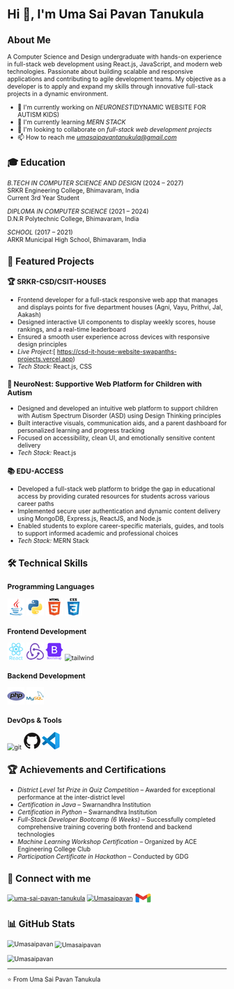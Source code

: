 # Hi 👋, I'm Uma Sai Pavan Tanukula

## About Me
A Computer Science and Design undergraduate with hands-on experience in full-stack web development using React.js, JavaScript, and modern web technologies. Passionate about building scalable and responsive applications and contributing to agile development teams. My objective as a developer is to apply and expand my skills through innovative full-stack projects in a dynamic environment.

- 🔭 I'm currently working on *NEURONEST*(DYNAMIC WEBSITE FOR AUTISM KIDS)
- 🌱 I'm currently learning *MERN STACK*
- 👯 I'm looking to collaborate on *full-stack web development projects*
- 📫 How to reach me *umasaipavantanukula@gmail.com*

## 🎓 Education

*B.TECH IN COMPUTER SCIENCE AND DESIGN* (2024 – 2027)  
SRKR Engineering College, Bhimavaram, India  
Current 3rd Year Student

*DIPLOMA IN COMPUTER SCIENCE* (2021 – 2024)  
D.N.R Polytechnic College, Bhimavaram, India

*SCHOOL* (2017 – 2021)  
ARKR Municipal High School, Bhimavaram, India

## 🚀 Featured Projects

### 🏆 SRKR-CSD/CSIT-HOUSES
- Frontend developer for a full-stack responsive web app that manages and displays points for five department houses (Agni, Vayu, Prithvi, Jal, Aakash)
- Designed interactive UI components to display weekly scores, house rankings, and a real-time leaderboard
- Ensured a smooth user experience across devices with responsive design principles
- *Live Project:*[ https://csd-it-house-website-swapanths-projects.vercel.app)
- *Tech Stack:* React.js, CSS

### 🧠 NeuroNest: Supportive Web Platform for Children with Autism
- Designed and developed an intuitive web platform to support children with Autism Spectrum Disorder (ASD) using Design Thinking principles
- Built interactive visuals, communication aids, and a parent dashboard for personalized learning and progress tracking
- Focused on accessibility, clean UI, and emotionally sensitive content delivery
- *Tech Stack:* React.js



### 📚 EDU-ACCESS
- Developed a full-stack web platform to bridge the gap in educational access by providing curated resources for students across various career paths
- Implemented secure user authentication and dynamic content delivery using MongoDB, Express.js, ReactJS, and Node.js
- Enabled students to explore career-specific materials, guides, and tools to support informed academic and professional choices
- *Tech Stack:* MERN Stack

## 🛠 Technical Skills

### Programming Languages
<p align="left">
<img src="https://raw.githubusercontent.com/devicons/devicon/master/icons/java/java-original.svg" alt="java" width="40" height="40"/>
<img src="https://raw.githubusercontent.com/devicons/devicon/master/icons/python/python-original.svg" alt="python" width="40" height="40"/>
<img src="https://raw.githubusercontent.com/devicons/devicon/master/icons/html5/html5-original-wordmark.svg" alt="html5" width="40" height="40"/>
<img src="https://raw.githubusercontent.com/devicons/devicon/master/icons/css3/css3-original-wordmark.svg" alt="css3" width="40" height="40"/>
</p>

### Frontend Development
<p align="left">
<img src="https://raw.githubusercontent.com/devicons/devicon/master/icons/react/react-original-wordmark.svg" alt="react" width="40" height="40"/>
<img src="https://raw.githubusercontent.com/devicons/devicon/master/icons/redux/redux-original.svg" alt="redux" width="40" height="40"/>
<img src="https://raw.githubusercontent.com/devicons/devicon/master/icons/bootstrap/bootstrap-plain-wordmark.svg" alt="bootstrap" width="40" height="40"/>
<img src="https://www.vectorlogo.zone/logos/tailwindcss/tailwindcss-icon.svg" alt="tailwind" width="40" height="40"/>
</p>

### Backend Development
<p align="left">
<img src="https://raw.githubusercontent.com/devicons/devicon/master/icons/php/php-original.svg" alt="php" width="40" height="40"/>
<img src="https://raw.githubusercontent.com/devicons/devicon/master/icons/mysql/mysql-original-wordmark.svg" alt="mysql" width="40" height="40"/>
</p>

### DevOps & Tools
<p align="left">
<img src="https://www.vectorlogo.zone/logos/git-scm/git-scm-icon.svg" alt="git" width="40" height="40"/>
<img src="https://raw.githubusercontent.com/devicons/devicon/master/icons/github/github-original.svg" alt="github" width="40" height="40"/>
<img src="https://raw.githubusercontent.com/devicons/devicon/master/icons/vscode/vscode-original.svg" alt="vscode" width="40" height="40"/>
</p>

## 🏆 Achievements and Certifications

- *District Level 1st Prize in Quiz Competition* – Awarded for exceptional performance at the inter-district level
- *Certification in Java* – Swarnandhra Institution
- *Certification in Python* – Swarnandhra Institution
- *Full-Stack Developer Bootcamp (6 Weeks)* – Successfully completed comprehensive training covering both frontend and backend technologies
- *Machine Learning Workshop Certification* – Organized by ACE Engineering College Club
- *Participation Certificate in Hackathon* – Conducted by GDG

## 🤝 Connect with me
<p align="left">
<a href="https://linkedin.com/in/uma-sai-pavan-tanukula" target="blank"><img align="center" src="https://raw.githubusercontent.com/rahuldkjain/github-profile-readme-generator/master/src/images/icons/Social/linked-in-alt.svg" alt="uma-sai-pavan-tanukula" height="30" width="40" /></a>
<a href="https://github.com/Umasaipavan" target="blank"><img align="center" src="https://raw.githubusercontent.com/rahuldkjain/github-profile-readme-generator/master/src/images/icons/Social/github.svg" alt="Umasaipavan" height="30" width="40" /></a>
<a href="mailto:umasaipavantanukula@gmail.com" target="blank"><img align="center" src="https://raw.githubusercontent.com/rahuldkjain/github-profile-readme-generator/master/src/images/icons/Social/gmail.svg" alt="umasaipavantanukula@gmail.com" height="30" width="40" /></a>
</p>

## 📊 GitHub Stats
<p><img align="left" src="https://github-readme-stats.vercel.app/api/top-langs?username=Umasaipavan&show_icons=true&locale=en&layout=compact" alt="Umasaipavan" /></p>

<p>&nbsp;<img align="center" src="https://github-readme-stats.vercel.app/api?username=Umasaipavan&show_icons=true&locale=en" alt="Umasaipavan" /></p>

<p><img align="center" src="https://github-readme-streak-stats.herokuapp.com/?user=Umasaipavan&" alt="Umasaipavan" /></p>

---
⭐ From Uma Sai Pavan Tanukula
